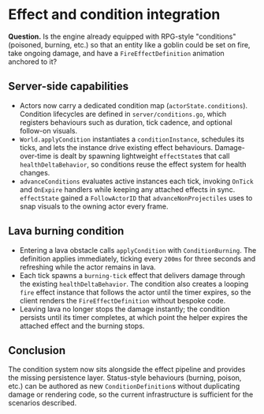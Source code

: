 # Effect and condition integration

**Question.** Is the engine already equipped with RPG-style "conditions" (poisoned, burning, etc.) so that an entity like a goblin could be set on fire, take ongoing damage, and have a `FireEffectDefinition` animation anchored to it?

## Server-side capabilities
- Actors now carry a dedicated condition map (`actorState.conditions`). Condition lifecycles are defined in `server/conditions.go`, which registers behaviours such as duration, tick cadence, and optional follow-on visuals.
- `World.applyCondition` instantiates a `conditionInstance`, schedules its ticks, and lets the instance drive existing effect behaviours. Damage-over-time is dealt by spawning lightweight `effectState`s that call `healthDeltaBehavior`, so conditions reuse the effect system for health changes.
- `advanceConditions` evaluates active instances each tick, invoking `OnTick` and `OnExpire` handlers while keeping any attached effects in sync. `effectState` gained a `FollowActorID` that `advanceNonProjectiles` uses to snap visuals to the owning actor every frame.

## Lava burning condition
- Entering a lava obstacle calls `applyCondition` with `ConditionBurning`. The definition applies immediately, ticking every `200ms` for three seconds and refreshing while the actor remains in lava.
- Each tick spawns a `burning-tick` effect that delivers damage through the existing `healthDeltaBehavior`. The condition also creates a looping `fire` effect instance that follows the actor until the timer expires, so the client renders the `FireEffectDefinition` without bespoke code.
- Leaving lava no longer stops the damage instantly; the condition persists until its timer completes, at which point the helper expires the attached effect and the burning stops.

## Conclusion
The condition system now sits alongside the effect pipeline and provides the missing persistence layer. Status-style behaviours (burning, poison, etc.) can be authored as new `ConditionDefinition`s without duplicating damage or rendering code, so the current infrastructure is sufficient for the scenarios described.
